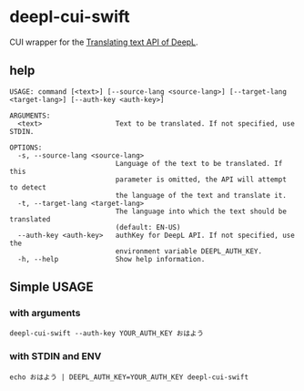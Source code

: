 # deepl-cui-swift

CUI wrapper for the [Translating text API of DeepL](https://www.deepl.com/docs-api/translating-text/request/).

## help

```
USAGE: command [<text>] [--source-lang <source-lang>] [--target-lang <target-lang>] [--auth-key <auth-key>]

ARGUMENTS:
  <text>                  Text to be translated. If not specified, use STDIN. 

OPTIONS:
  -s, --source-lang <source-lang>
                          Language of the text to be translated. If this
                          parameter is omitted, the API will attempt to detect
                          the language of the text and translate it. 
  -t, --target-lang <target-lang>
                          The language into which the text should be translated
                          (default: EN-US)
  --auth-key <auth-key>   authKey for DeepL API. If not specified, use the
                          environment variable DEEPL_AUTH_KEY. 
  -h, --help              Show help information.
```

## Simple USAGE

### with arguments

```
deepl-cui-swift --auth-key YOUR_AUTH_KEY おはよう
```

### with STDIN and ENV

```
echo おはよう | DEEPL_AUTH_KEY=YOUR_AUTH_KEY deepl-cui-swift
```

